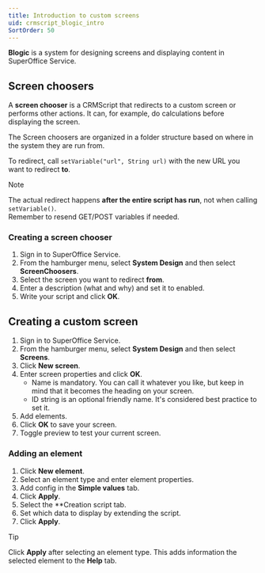 ```yaml
---
title: Introduction to custom screens
uid: crmscript_blogic_intro
SortOrder: 50
---
```


**Blogic** is a system for designing screens and displaying content in SuperOffice Service.

## Screen choosers

A **screen chooser** is a CRMScript that redirects to a custom screen or performs other actions. It can, for example, do calculations before displaying the screen.

The Screen choosers are organized in a folder structure based on where in the system they are run from.

To redirect, call `setVariable("url", String url)` with the new URL you want to redirect **to**.

> [!NOTE]
> The actual redirect happens **after the entire script has run**, not when calling `setVariable()`.<br/>Remember to resend GET/POST variables if needed.

### Creating a screen chooser

1. Sign in to SuperOffice Service.
2. From the hamburger menu, select **System Design** and then select **ScreenChoosers**.
3. Select the screen you want to redirect **from**.
4. Enter a description (what and why) and set it to enabled.
5. Write your script and click **OK**.

## Creating a custom screen

1. Sign in to SuperOffice Service.
2. From the hamburger menu, select **System Design** and then select **Screens**.
3. Click **New screen**.
4. Enter screen properties and click **OK**.
    * Name is mandatory. You can call it whatever you like, but keep in mind that it becomes the heading on your screen.
    * ID string is an optional friendly name. It's considered best practice to set it.
5. Add elements.
6. Click **OK** to save your screen.
7. Toggle preview to test your current screen.

### Adding an element

1. Click **New element**.
2. Select an element type and enter element properties.
3. Add config in the **Simple values** tab.
4. Click **Apply**.
5. Select the **Creation script tab.
6. Set which data to display by extending the script.
7. Click **Apply**.

> [!TIP]
> Click **Apply** after selecting an element type. This adds information the selected element to the **Help** tab.

